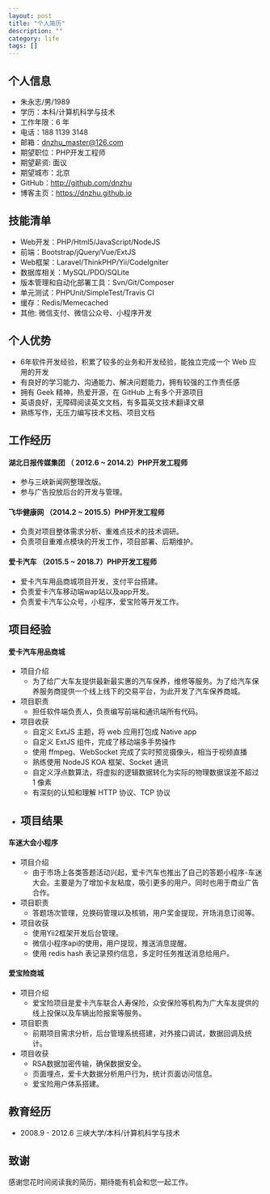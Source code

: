 ```yaml
---
layout: post
title: "个人简历"
description: ""
category: life
tags: []
---
```


## 个人信息

- 朱永志/男/1989
- 学历：本科/计算机科学与技术 
- 工作年限：6 年
- 电话：188 1139 3148
- 邮箱：dnzhu_master@126.com
- 期望职位：PHP开发工程师
- 期望薪资: 面议
- 期望城市：北京
- GitHub：http://github.com/dnzhu
- 博客主页：https://dnzhu.github.io

## 技能清单

- Web开发：PHP/Html5/JavaScript/NodeJS
- 前端：Bootstrap/jQuery/Vue/ExtJS
- Web框架：Laravel/ThinkPHP/Yii/CodeIgniter
- 数据库相关：MySQL/PDO/SQLite
- 版本管理和自动化部署工具：Svn/Git/Composer
- 单元测试：PHPUnit/SimpleTest/Travis CI 
- 缓存：Redis/Memecached
- 其他: 微信支付、微信公众号、小程序开发

## 个人优势

- 6年软件开发经验，积累了较多的业务和开发经验，能独立完成一个 Web 应用的开发
- 有良好的学习能力、沟通能力、解决问题能力，拥有较强的工作责任感
- 拥有 Geek 精神，热爱开源，在 GitHub 上有多个开源项目
- 英语良好，无障碍阅读英文文档，有多篇英文技术翻译文章
- 熟练写作，无压力编写技术文档、项目文档

## 工作经历

#### 湖北日报传媒集团 （ 2012.6 ~ 2014.2）PHP开发工程师

- 参与三峡新闻网整理改版。
- 参与广告投放后台的开发与管理。

#### 飞华健康网 （2014.2 ~ 2015.5）PHP开发工程师

- 负责对项目整体需求分析、重难点技术的技术调研。
- 负责项目重难点模块的开发工作，项目部署、后期维护。

#### 爱卡汽车 （2015.5 ~ 2018.7）PHP开发工程师

- 爱卡汽车用品商城项目开发，支付平台搭建。
- 负责爱卡汽车移动端wap站以及app开发。
- 负责爱卡汽车公众号，小程序，爱宝险等开发工作。

## 项目经验

#### 爱卡汽车用品商城

- 项目介绍
    - 为了给广大车友提供最新最实惠的汽车保养，维修等服务。为了给汽车保养服务商提供一个线上线下的交易平台，为此开发了汽车保养商城。
- 项目职责
    - 担任软件端负责人，负责编写前端和通讯端所有代码。
- 项目收获
    - 自定义 ExtJS 主题，将 web 应用打包成 Native app
    - 自定义 ExtJS 组件，完成了移动端多手势操作
    - 使用 ffmpeg、WebSocket 完成了实时预览摄像头，相当于视频直播
    - 熟练使用 NodeJS KOA 框架、Socket 通讯
    - 自定义浮点数算法，将虚拟的逻辑数据转化为实际的物理数据误差不超过 1 像素
    - 有深刻的认知和理解 HTTP 协议、TCP 协议
- 项目结果
   - 
   
#### 车迷大会小程序

- 项目介绍
  - 由于市场上各类答题活动兴起，爱卡汽车也推出了自己的答题小程序-车迷大会。主要是为了增加卡友粘度，吸引更多的用户。同时也用于商业广告合作。
- 项目职责
  - 答题场次管理，兑换码管理以及核销，用户奖金提现，开场消息订阅等。
- 项目收获
  - 使用Yii2框架开发后台管理。
  - 微信小程序api的使用，用户提现，推送消息提醒。
  - 使用 redis hash 表记录预约信息，多定时任务推送消息给用户。

#### 爱宝险商城

- 项目介绍
  -  爱宝险项目是爱卡汽车联合人寿保险，众安保险等机构为广大车友提供的线上投保以及车辆出险报案等服务。
- 项目职责
  - 前期项目需求分析，后台管理系统搭建，对外接口调试，数据回调及统计。
- 项目收获
  - RSA数据加密传输，确保数据安全。
  - 页面埋点，爱卡大数据分析用户行为，统计页面访问信息。
  - 爱宝险用户体系搭建。

## 教育经历

- 2008.9 - 2012.6 三峡大学/本科/计算机科学与技术

## 致谢

感谢您花时间阅读我的简历，期待能有机会和您一起工作。







